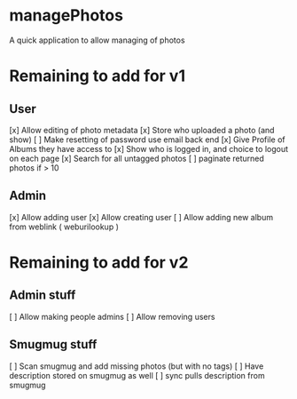 # managePhotos
A quick application to allow managing of photos

# Remaining to add for v1
## User
[x] Allow editing of photo metadata
[x] Store who uploaded a photo (and show)
[ ] Make resetting of password use email back end
[x] Give Profile of Albums they have access to
[x] Show who is logged in, and choice to logout on each page
[x] Search for all untagged photos
[ ] paginate returned photos if > 10

## Admin
[x] Allow adding user
[x] Allow creating user
[ ] Allow adding new album from weblink ( weburilookup )

# Remaining to add for v2
## Admin stuff
[ ] Allow making people admins
[ ] Allow removing users

## Smugmug stuff
[ ] Scan smugmug and add missing photos (but with no tags)
[ ] Have description stored on smugmug as well
[ ] sync pulls description from smugmug

